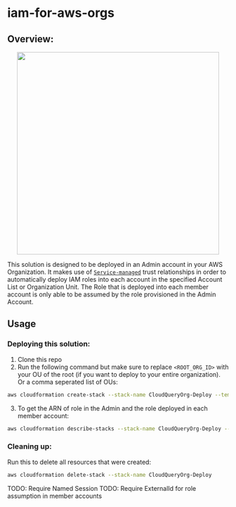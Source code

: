 # iam-for-aws-orgs

## Overview:

<p align="center">
  <img width="460"  src="https://user-images.githubusercontent.com/30294676/178346771-c199a410-f19a-484c-bebc-dfa8e95d8618.png">
</p>

This solution is designed to be deployed in an Admin account in your AWS Organization. It makes use of [`Service-managed`](https://docs.aws.amazon.com/AWSCloudFormation/latest/UserGuide/stacksets-concepts.html#stacksets-concepts-stackset-permission-models) trust relationships in order to automatically deploy IAM roles into each account in the specified Account List or Organization Unit. The Role that is deployed into each member account is only able to be assumed by the role provisioned in the Admin Account.




## Usage


### Deploying this solution:

1. Clone this repo
2. Run the following command but make sure to replace `<ROOT_ORG_ID>` with your OU of the root (if you want to deploy to your entire organization). Or a comma seperated list of OUs: 

``` bash
aws cloudformation create-stack --stack-name CloudQueryOrg-Deploy --template-body file://./template.yml  --capabilities CAPABILITY_NAMED_IAM --parameters ParameterKey=OrganizationUnitList,ParameterValue=<ROOT_ORG_ID>
```
3. To get the ARN of role in the Admin and the role deployed in each member account:
``` bash
aws cloudformation describe-stacks --stack-name CloudQueryOrg-Deploy --region eu-central-1 --query "Stacks[].Outputs"
```



### Cleaning up:

Run this to delete all resources that were created:

``` bash
aws cloudformation delete-stack --stack-name CloudQueryOrg-Deploy
```

TODO: Require Named Session
TODO: Require ExternalId for role assumption in member accounts
